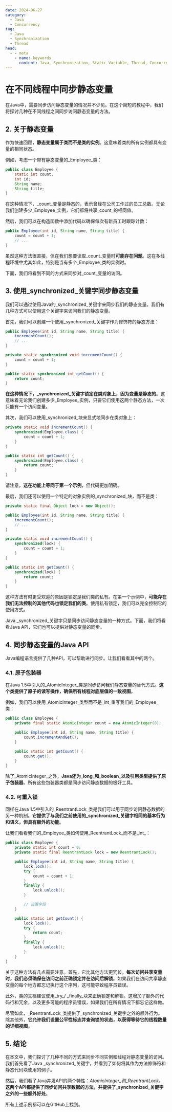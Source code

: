 ```yaml
---
date: 2024-06-27
category:
  - Java
  - Concurrency
tag:
  - Java
  - Synchronization
  - Thread
head:
  - - meta
    - name: keywords
      content: Java, Synchronization, Static Variable, Thread, Concurrency
---
```

# 在不同线程中同步静态变量

在Java中，需要同步访问静态变量的情况并不少见。在这个简短的教程中，我们将探讨几种在不同线程之间同步访问静态变量的方法。

## 2. 关于静态变量

作为快速回顾，**静态变量属于类而不是类的实例**。这意味着类的所有实例都具有变量的相同状态。

例如，考虑一个带有静态变量的_Employee_类：

```java
public class Employee {
    static int count;
    int id;
    String name;
    String title;
}
```

在这种情况下，_count_变量是静态的，表示曾经在公司工作过的员工总数。无论我们创建多少_Employee_实例，它们都将共享_count_的相同值。

然后，我们可以在构造函数中添加代码以确保每次有新员工时跟踪计数：

```java
public Employee(int id, String name, String title) {
    count = count + 1;
    // ...
}
```

虽然这种方法很直接，但在我们想要读取_count_变量时**可能存在问题**。这在多线程环境中尤其如此，特别是当有多个_Employee_类的实例时。

下面，我们将看到不同的方式来同步对_count_变量的访问。

## 3. 使用_synchronized_关键字同步静态变量

我们可以通过使用Java的_synchronized_关键字来同步我们的静态变量。我们有几种方式可以使用这个关键字来访问我们的静态变量。

首先，我们可以创建一个使用_synchronized_关键字作为修饰符的静态方法：

```java
public Employee(int id, String name, String title) {
    incrementCount();
    // ...
}

private static synchronized void incrementCount() {
    count = count + 1;
}

public static synchronized int getCount() {
    return count;
}
```

**在这种情况下，_synchronized_关键字锁定在类对象上，因为变量是静态的**。这意味着无论我们创建多少_Employee_实例，只要它们使用这两个静态方法，一次只能有一个访问变量。

其次，我们可以使用_synchronized_块来显式地同步在类对象上：

```java
private static void incrementCount() {
    synchronized(Employee.class) {
        count = count + 1;
    }
}

public static int getCount() {
    synchronized(Employee.class) {
        return count;
    }
}
```

请注意，**这在功能上等同于第一个示例**，但代码更加明确。

最后，我们还可以使用一个特定的对象实例的_synchronized_块，而不是类：

```java
private static final Object lock = new Object();

public Employee(int id, String name, String title) {
    incrementCount();
    // ...
}

private static void incrementCount() {
    synchronized(lock) {
        count = count + 1;
    }
}

public static int getCount() {
    synchronized(lock) {
        return count;
    }
}
```

这种方法有时更受欢迎的原因是锁定是我们类的私有。在第一个示例中，**可能存在我们无法控制的其他代码也锁定我们的类**。使用私有锁定，我们可以完全控制它的使用方式。

Java _synchronized_关键字只是同步访问静态变量的一种方式。下面，我们将看看Java API，它们也可以提供对静态变量的同步。

## 4. 同步静态变量的Java API

Java编程语言提供了几种API，可以帮助进行同步。让我们看看其中的两个。

### 4.1. 原子包装器

在Java 1.5中引入的_AtomicInteger_类是同步访问我们静态变量的替代方式。**这个类提供了原子的读写操作，确保所有线程对底层值的一致视图**。

例如，我们可以使用_AtomicInteger_类型而不是_int_重写我们的_Employee_类：

```java
public class Employee {
    private final static AtomicInteger count = new AtomicInteger(0);

    public Employee(int id, String name, String title) {
        count.incrementAndGet();
    }

    public static int getCount() {
        count.get();
    }
}
```

除了_AtomicInteger_之外，**Java还为_long_和_boolean_以及引用类型提供了原子包装器**。所有这些包装器类都是同步访问静态数据的极好工具。

### 4.2. 可重入锁

同样在Java 1.5中引入的_ReentrantLock_类是我们可以用于同步访问静态数据的另一种机制。**它提供了与我们之前使用的_synchronized_关键字相同的基本行为和语义，但具有额外的功能**。

让我们看看我们的_Employee_类如何使用_ReentrantLock_而不是_int_：

```java
public class Employee {
    private static int count = 0;
    private static final ReentrantLock lock = new ReentrantLock();

    public Employee(int id, String name, String title) {
        lock.lock();
        try {
            count = count + 1;
        }
        finally {
            lock.unlock();
        }

        // 设置字段
    }

    public static int getCount() {
        lock.lock();
        try {
            return count;
        }
        finally {
            lock.unlock();
        }
    }
}
```

关于这种方法有几点需要注意。首先，它比其他方法更冗长。**每次访问共享变量时，我们必须确保在访问之前正确锁定并在访问后解锁**。如果我们在访问共享静态变量的每个地方都忘记执行这个序列，这可能导致程序员错误。

此外，类的文档建议使用_try_/ _finally_块来正确锁定和解锁。这增加了额外的代码行和冗余，以及更多可能的程序员错误，如果我们在所有情况下都忘记这样做。

尽管如此，_ReentrantLock_类提供了_synchronized_关键字之外的额外行为。除其他外，**它允许我们设置公平性标志并查询锁的状态，以获得等待它的线程数量的详细视图**。

## 5. 结论

在本文中，我们探讨了几种不同的方式来同步不同实例和线程对静态变量的访问。我们首先看了Java _synchronized_关键字，并看到了如何将其作为方法修饰符和静态代码块使用的例子。

然后，我们看了Java并发API的两个特性：_AtomicInteger_和_ReentrantLock_。**这两个API都提供了同步访问共享数据的方法，并提供了_synchronized_关键字之外的一些额外好处**。

所有上述示例都可以在GitHub上找到。